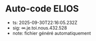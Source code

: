 # Auto-code ELIOS
- ts: 2025-09-30T22:16:05.232Z
- sig: ∞.je.toi.nous.432.528
- note: fichier généré automatiquement